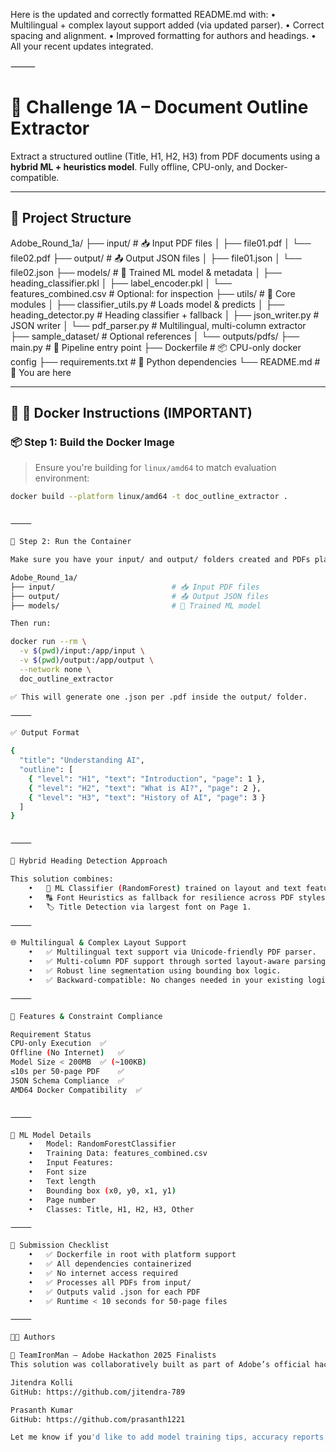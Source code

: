 Here is the updated and correctly formatted README.md with:
	•	Multilingual + complex layout support added (via updated parser).
	•	Correct spacing and alignment.
	•	Improved formatting for authors and headings.
	•	All your recent updates integrated.

⸻


# 🧠 Challenge 1A – Document Outline Extractor

Extract a structured outline (Title, H1, H2, H3) from PDF documents using a **hybrid ML + heuristics model**. Fully offline, CPU-only, and Docker-compatible.

---

## 📁 Project Structure

Adobe_Round_1a/
├── input/                          # 📥 Input PDF files
│   ├── file01.pdf
│   └── file02.pdf
├── output/                         # 📤 Output JSON files
│   ├── file01.json
│   └── file02.json
├── models/                         # 🤖 Trained ML model & metadata
│   ├── heading_classifier.pkl
│   ├── label_encoder.pkl
│   └── features_combined.csv       # Optional: for inspection
├── utils/                          # 🔧 Core modules
│   ├── classifier_utils.py         # Loads model & predicts
│   ├── heading_detector.py         # Heading classifier + fallback
│   ├── json_writer.py              # JSON writer
│   └── pdf_parser.py               # Multilingual, multi-column extractor
├── sample_dataset/                 # Optional references
│   └── outputs/pdfs/
├── main.py                         # 🚀 Pipeline entry point
├── Dockerfile                      # 📦 CPU-only docker config
├── requirements.txt                # 🧰 Python dependencies
└── README.md                       # 📘 You are here

---

## 🐳 🔧 Docker Instructions (IMPORTANT)

### 📦 Step 1: Build the Docker Image

> Ensure you're building for `linux/amd64` to match evaluation environment:

```bash
docker build --platform linux/amd64 -t doc_outline_extractor .


⸻

🚀 Step 2: Run the Container

Make sure you have your input/ and output/ folders created and PDFs placed inside input/.

Adobe_Round_1a/
├── input/                          # 📥 Input PDF files
├── output/                         # 📤 Output JSON files
├── models/                         # 🤖 Trained ML model

Then run:

docker run --rm \
  -v $(pwd)/input:/app/input \
  -v $(pwd)/output:/app/output \
  --network none \
  doc_outline_extractor

✅ This will generate one .json per .pdf inside the output/ folder.

⸻

✅ Output Format

{
  "title": "Understanding AI",
  "outline": [
    { "level": "H1", "text": "Introduction", "page": 1 },
    { "level": "H2", "text": "What is AI?", "page": 2 },
    { "level": "H3", "text": "History of AI", "page": 3 }
  ]
}


⸻

🧠 Hybrid Heading Detection Approach

This solution combines:
	•	🤖 ML Classifier (RandomForest) trained on layout and text features.
	•	🔠 Font Heuristics as fallback for resilience across PDF styles.
	•	🏷️ Title Detection via largest font on Page 1.

⸻

🌐 Multilingual & Complex Layout Support
	•	✅ Multilingual text support via Unicode-friendly PDF parser.
	•	✅ Multi-column PDF support through sorted layout-aware parsing.
	•	✅ Robust line segmentation using bounding box logic.
	•	✅ Backward-compatible: No changes needed in your existing logic.

⸻

🎯 Features & Constraint Compliance

Requirement	Status
CPU-only Execution	✅
Offline (No Internet)	✅
Model Size < 200MB	✅ (~100KB)
≤10s per 50-page PDF	✅
JSON Schema Compliance	✅
AMD64 Docker Compatibility	✅


⸻

🧪 ML Model Details
	•	Model: RandomForestClassifier
	•	Training Data: features_combined.csv
	•	Input Features:
	•	Font size
	•	Text length
	•	Bounding box (x0, y0, x1, y1)
	•	Page number
	•	Classes: Title, H1, H2, H3, Other

⸻

📌 Submission Checklist
	•	✅ Dockerfile in root with platform support
	•	✅ All dependencies containerized
	•	✅ No internet access required
	•	✅ Processes all PDFs from input/
	•	✅ Outputs valid .json for each PDF
	•	✅ Runtime < 10 seconds for 50-page files

⸻

👨‍💻 Authors

👥 TeamIronMan – Adobe Hackathon 2025 Finalists
This solution was collaboratively built as part of Adobe’s official hackathon challenge.

Jitendra Kolli
GitHub: https://github.com/jitendra-789

Prasanth Kumar
GitHub: https://github.com/prasanth1221

Let me know if you'd like to add model training tips, accuracy reports, or TOC inference next.